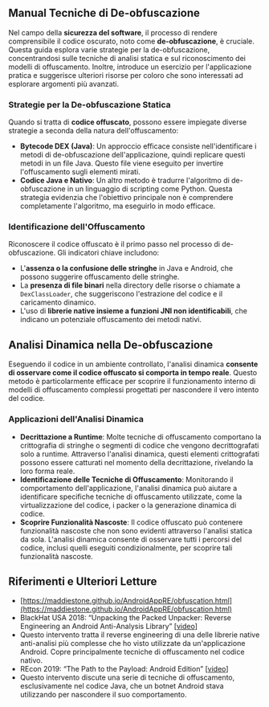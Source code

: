 ## Manual **Tecniche di De-obfuscazione**

Nel campo della **sicurezza del software**, il processo di rendere comprensibile il codice oscurato, noto come **de-obfuscazione**, è cruciale. Questa guida esplora varie strategie per la de-obfuscazione, concentrandosi sulle tecniche di analisi statica e sul riconoscimento dei modelli di offuscamento. Inoltre, introduce un esercizio per l'applicazione pratica e suggerisce ulteriori risorse per coloro che sono interessati ad esplorare argomenti più avanzati.

### **Strategie per la De-obfuscazione Statica**

Quando si tratta di **codice offuscato**, possono essere impiegate diverse strategie a seconda della natura dell'offuscamento:

- **Bytecode DEX (Java)**: Un approccio efficace consiste nell'identificare i metodi di de-obfuscazione dell'applicazione, quindi replicare questi metodi in un file Java. Questo file viene eseguito per invertire l'offuscamento sugli elementi mirati.
- **Codice Java e Nativo**: Un altro metodo è tradurre l'algoritmo di de-obfuscazione in un linguaggio di scripting come Python. Questa strategia evidenzia che l'obiettivo principale non è comprendere completamente l'algoritmo, ma eseguirlo in modo efficace.

### **Identificazione dell'Offuscamento**

Riconoscere il codice offuscato è il primo passo nel processo di de-obfuscazione. Gli indicatori chiave includono:

- L'**assenza o la confusione delle stringhe** in Java e Android, che possono suggerire offuscamento delle stringhe.
- La **presenza di file binari** nella directory delle risorse o chiamate a `DexClassLoader`, che suggeriscono l'estrazione del codice e il caricamento dinamico.
- L'uso di **librerie native insieme a funzioni JNI non identificabili**, che indicano un potenziale offuscamento dei metodi nativi.

## **Analisi Dinamica nella De-obfuscazione**

Eseguendo il codice in un ambiente controllato, l'analisi dinamica **consente di osservare come il codice offuscato si comporta in tempo reale**. Questo metodo è particolarmente efficace per scoprire il funzionamento interno di modelli di offuscamento complessi progettati per nascondere il vero intento del codice.

### **Applicazioni dell'Analisi Dinamica**

- **Decrittazione a Runtime**: Molte tecniche di offuscamento comportano la crittografia di stringhe o segmenti di codice che vengono decrittografati solo a runtime. Attraverso l'analisi dinamica, questi elementi crittografati possono essere catturati nel momento della decrittazione, rivelando la loro forma reale.
- **Identificazione delle Tecniche di Offuscamento**: Monitorando il comportamento dell'applicazione, l'analisi dinamica può aiutare a identificare specifiche tecniche di offuscamento utilizzate, come la virtualizzazione del codice, i packer o la generazione dinamica di codice.
- **Scoprire Funzionalità Nascoste**: Il codice offuscato può contenere funzionalità nascoste che non sono evidenti attraverso l'analisi statica da sola. L'analisi dinamica consente di osservare tutti i percorsi del codice, inclusi quelli eseguiti condizionalmente, per scoprire tali funzionalità nascoste.

## Riferimenti e Ulteriori Letture
* [https://maddiestone.github.io/AndroidAppRE/obfuscation.html](https://maddiestone.github.io/AndroidAppRE/obfuscation.html)
* BlackHat USA 2018: “Unpacking the Packed Unpacker: Reverse Engineering an Android Anti-Analysis Library” \[[video](https://www.youtube.com/watch?v=s0Tqi7fuOSU)]
* Questo intervento tratta il reverse engineering di una delle librerie native anti-analisi più complesse che ho visto utilizzate da un'applicazione Android. Copre principalmente tecniche di offuscamento nel codice nativo.
* REcon 2019: “The Path to the Payload: Android Edition” \[[video](https://recon.cx/media-archive/2019/Session.005.Maddie_Stone.The_path_to_the_payload_Android_Edition-J3ZnNl2GYjEfa.mp4)]
* Questo intervento discute una serie di tecniche di offuscamento, esclusivamente nel codice Java, che un botnet Android stava utilizzando per nascondere il suo comportamento.
